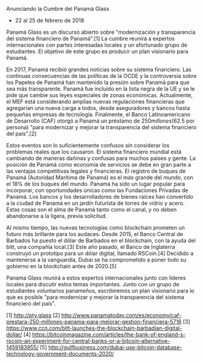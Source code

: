 Anunciando la Cumbre del Panamá Glass

 * 22 al 25 de febrero de 2018

Panamá Glass es un discurso abierto sobre "modernización y transparencia del sistema financiero de Panamá".[1] La cumbre reunirá a expertos internacionales con partes interesadas locales y un afortunado grupo de estudiantes. El objetivo de este grupo es producir un plan visionario para Panamá.

En 2017, Panamá recibió grandes noticias sobre su sistema financiero. Las continuas consecuencias de las políticas de la OCDE y la controversia sobre los Papeles de Panamá han mantenido la presión sobre Panamá para que sea más transparente. Panamá fue incluido en la lista negra de la UE y se le pide que cambie sus leyes especiales de zonas económicas. Actualmente, el MEF está considerando amplias nuevas regulaciones financieras que agregarían una nueva carga a todos, desde aseguradores y bancos hasta pequeñas empresas de tecnología. Finalmente, el Banco Latinoamericano de Desarrollo (CAF) otorgó a Panamá un préstamo de $250 millones ($62.5 por persona) "para modernizar y mejorar la transparencia del sistema financiero del país".[2]

Estos eventos son lo suficientemente confusos sin considerar los problemas reales que los causaron. El sistema financiero mundial está cambiando de maneras dañinas y confusas para muchos países y gente. La posición de Panamá como economía de servicios se debe en gran parte a las ventajas competitivas legales y financieras. El registro de buques de Panamá (Autoridad Marítima de Panamá) es el más grande del mundo, con el 18% de los buques del mundo. Panamá ha sido un lugar popular para incorporar, con oportunidades únicas como las Fundaciones Privadas de Panamá. Los bancos y los desarrolladores de bienes raíces han convertido a la ciudad de Panamá en un jardín futurista de torres de vidrio y acero. Estas cosas son el alma de Panamá tanto como el canal, y no deben abandonarse a la ligera, previa solicitud.

Al mismo tiempo, las nuevas tecnologías como blockchain prometen un futuro más brillante para los audaces. Desde 2015, el Banco Central de Barbados ha puesto el dólar de Barbados en el blockchain, con la ayuda del bitt, una compañía local.[3] Este año pasado, el Banco de Inglaterra construyó un prototipo para un dólar digital, llamado RSCoin.[4] Decidido a mantenerse a la vanguardia, Dubai se ha comprometido a poner todo su gobierno en la blockchain antes de 2020.[5]

Panama Glass reunirá a estos expertos internacionales junto con líderes locales para discutir estos temas importantes. Junto con un grupo de estudiantes voluntarios panameños, escribiremos un plan visionario para lo que es posible "para modernizar y mejorar la transparencia del sistema financiero del país".

[1] http://pty.glass
[2] http://www.panamatoday.com/es/economy/caf-prestara-250-millones-panama-para-mejorar-gestion-financiera-5716
[3] https://www.ccn.com/bitt-launches-the-blockchain-barbadian-digital-dollar/
[4] https://bitcoinmagazine.com/articles/the-bank-of-england-s-rscoin-an-experiment-for-central-banks-or-a-bitcoin-alternative-1459183955/
[5] http://gulfbusiness.com/dubai-use-bitcoin-database-technology-government-documents-2020/
